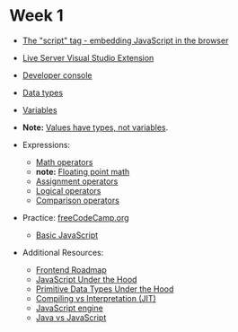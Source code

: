 # Week 1

 - <a href="https://javascript.info/hello-world">The "script" tag - embedding JavaScript in the browser</a>
 - <a href="https://marketplace.visualstudio.com/items?itemName=ritwickdey.LiveServer">Live Server Visual Studio Extension</a>

 - <a href="https://javascript.info/devtools">Developer console</a>
 - <a href="https://javascript.info/types">Data types</a> 
 - <a href="https://javascript.info/variables">Variables</a>
 - <strong>Note:</strong> <a href="https://github.com/getify/You-Dont-Know-JS/blob/1st-ed/types%20%26%20grammar/ch1.md#values-as-types">Values have types, not variables</a>.
 - Expressions:
    - <a href="https://javascript.info/operators#maths">Math operators</a>
    - <strong>note:</strong> <a href ="https://www.youtube.com/watch?v=PZRI1IfStY0">Floating point math</a>
    - <a href="https://javascript.info/operators#assignment">Assignment operators</a>
    - <a href="https://javascript.info/logical-operators">Logical operators</a>
    - <a href="https://javascript.info/comparison">Comparison operators</a>
 - Practice: <a href="https://www.freecodecamp.org/">freeCodeCamp.org</a>
   - <a href="https://www.freecodecamp.org/learn/javascript-algorithms-and-data-structures/#basic-javascript">Basic JavaScript<a/>
 - Additional Resources:
   - <a href="https://roadmap.sh/frontend">Frontend Roadmap</a>
   - <a href="https://www.youtube.com/watch?v=uut8y9RHG48">JavaScript Under the Hood</a>
   - <a href="https://www.youtube.com/watch?v=9ooYYRLdg_g">Primitive Data Types Under the Hood</a>
   - <a href="https://github.com/getify/You-Dont-Know-JS/blob/2nd-ed/scope-closures/ch1.md#compiled-vs-interpreted">Compiling vs Interpretation (JIT)</a>
   - <a href="https://www.youtube.com/watch?v=BMKWdLX9w3M">JavaScript engine</a>
   - <a href="https://www.youtube.com/watch?v=Wpeym1_lmPo">Java vs JavaScript</a>
  